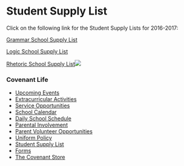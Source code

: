 # Student Supply List

Click on the following link for the Student Supply Lists for 2016-2017:

[Grammar School Supply List](http://www.covenantclassicalschool.org/uploads/Grammarsupplylist201617Updated.pdf)

[Logic School Supply List](http://www.covenantclassicalschool.org/uploads/LogicSchoolStudentSupplyList20162017.pdf)

[Rhetoric School Supply List](http://www.covenantclassicalschool.org/uploads/RhetoricSupplyLists20162017.pdf)![](http://www.covenantclassicalschool.org/uploads/art-W.jpg)

### Covenant Life

*   [Upcoming Events](http://www.covenantclassicalschool.org/upcoming-events)
*   [Extracurricular Activities](http://www.covenantclassicalschool.org/pages/page.asp?page_id=97834)
*   [Service Opportunities](http://www.covenantclassicalschool.org/pages/page.asp?page_id=151014)
*   [School Calendar](http://www.covenantclassicalschool.org/pages/page.asp?page_id=360805)
*   [Daily School Schedule](http://www.covenantclassicalschool.org/studentschedule)
*   [Parental Involvement](http://www.covenantclassicalschool.org/pages/page.asp?page_id=97832)
*   [Parent Volunteer Opportunities](http://www.covenantclassicalschool.org/pages/page.asp?page_id=124783)
*   [Uniform Policy](http://www.covenantclassicalschool.org/pages/page.asp?page_id=97833)
*   [Student Supply List](http://www.covenantclassicalschool.org/pages/page.asp?page_id=111492)
*   [Forms](http://www.covenantclassicalschool.org/pages/page.asp?page_id=116752)
*   [The Covenant Store](http://www.covenantclassicalschool.org/pages/page.asp?page_id=130062)